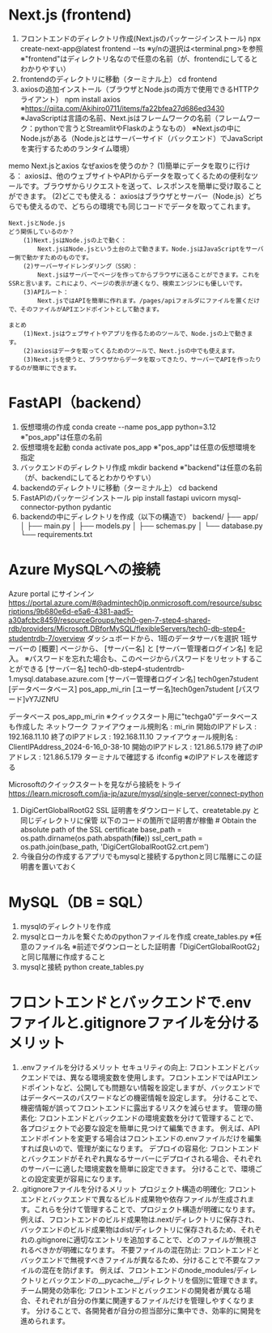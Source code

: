 
# Next.js (frontend)
1. フロントエンドのディレクトリ作成(Next.jsのパッケージインストール)
    npx create-next-app@latest frontend --ts
    ※y/nの選択は<terminal.png>を参照
    ※"frontend"はディレクトリ名なので任意の名前（が、frontendにしてるとわかりやすい）
2.  frontendのディレクトリに移動（ターミナル上）
    cd frontend
3. axiosの追加インストール（ブラウザとNode.jsの両方で使用できるHTTPクライアント）
    npm install axios
    ※https://qiita.com/Akihiro0711/items/fa22bfea27d686ed3430
    ※JavaScriptは言語の名前、Next.jsはフレームワークの名前（フレームワーク：pythonで言うとStreamlitやFlaskのようなもの）
    ※Next.jsの中にNode.jsがある（Node.jsとはサーバーサイド（バックエンド）でJavaScriptを実行するためのランタイム環境）

memo
    Next.jsとaxios
    なぜaxiosを使うのか？
        (1)簡単にデータを取りに行ける：
            axiosは、他のウェブサイトやAPIからデータを取ってくるための便利なツールです。ブラウザからリクエストを送って、レスポンスを簡単に受け取ることができます。
        (2)どこでも使える：
            axiosはブラウザとサーバー（Node.js）どちらでも使えるので、どちらの環境でも同じコードでデータを取ってこれます。

    Next.jsとNode.js
    どう関係しているのか？
        (1)Next.jsはNode.jsの上で動く：
            Next.jsはNode.jsという土台の上で動きます。Node.jsはJavaScriptをサーバー側で動かすためのものです。
        (2)サーバーサイドレンダリング（SSR）：
            Next.jsはサーバーでページを作ってからブラウザに送ることができます。これをSSRと言います。これにより、ページの表示が速くなり、検索エンジンにも優しいです。
        (3)APIルート：
            Next.jsではAPIを簡単に作れます。/pages/apiフォルダにファイルを置くだけで、そのファイルがAPIエンドポイントとして動きます。

    まとめ
        (1)Next.jsはウェブサイトやアプリを作るためのツールで、Node.jsの上で動きます。
        (2)axiosはデータを取ってくるためのツールで、Next.jsの中でも使えます。
        (3)Next.jsを使うと、ブラウザからデータを取ってきたり、サーバーでAPIを作ったりするのが簡単にできます。


# FastAPI（backend）
1. 仮想環境の作成
    conda create --name pos_app python=3.12
    ※"pos_app"は任意の名前
2. 仮想環境を起動
    conda activate pos_app
    ※"pos_app"は任意の仮想環境を指定
3. バックエンドのディレクトリ作成
    mkdir backend
    ※"backend"は任意の名前（が、backendにしてるとわかりやすい）
4. backendのディレクトリに移動（ターミナル上）
    cd backend
5. FastAPIのパッケージインストール
    pip install fastapi uvicorn mysql-connector-python pydantic
6. backendの中にディレクトリを作成（以下の構造で）
    backend/
    ├── app/
    │   ├── main.py
    │   ├── models.py
    │   ├── schemas.py
    │   └── database.py
    └── requirements.txt


# Azure MySQLへの接続
Azure portal にサインイン
https://portal.azure.com/#@admintech0jp.onmicrosoft.com/resource/subscriptions/9b680e6d-e5a6-4381-aad5-a30afcbc8459/resourceGroups/tech0-gen-7-step4-shared-rdb/providers/Microsoft.DBforMySQL/flexibleServers/tech0-db-step4-studentrdb-7/overview
ダッシュボードから、1班のデータサーバを選択
1班サーバーの [概要] ページから、 [サーバー名] と [サーバー管理者ログイン名] を記入。
    ※パスワードを忘れた場合も、このページからパスワードをリセットすることができる
[サーバー名] tech0-db-step4-studentrdb-1.mysql.database.azure.com
[サーバー管理者ログイン名] tech0gen7student
[データベータベース] pos_app_mi_rin
[ユーザー名]tech0gen7student
[パスワード]vY7JZNfU

データベース
    pos_app_mi_rin
    ※クイックスタート用に"techga0"データベースも作成した
ネットワーク
    ファイアウォール規則名 : mi_rin
        開始のIPアドレス : 192.168.11.10
        終了のIPアドレス : 192.168.11.10
    ファイアウォール規則名 : ClientIPAddress_2024-6-16_0-38-10
        開始のIPアドレス : 121.86.5.179
        終了のIPアドレス : 121.86.5.179
ターミナルで確認する
    ifconfig
        ※<en0>のIPアドレスを確認する

Microsoftのクイックスタートを見ながら接続をトライ
https://learn.microsoft.com/ja-jp/azure/mysql/single-server/connect-python
1. DigiCertGlobalRootG2 SSL 証明書をダウンロードして、createtable.py と同じディレクトリに保管
    以下のコードの箇所で証明書が稼働
        # Obtain the absolute path of the SSL certificate
        base_path = os.path.dirname(os.path.abspath(__file__))
        ssl_cert_path = os.path.join(base_path, 'DigiCertGlobalRootG2.crt.pem')
2. 今後自分の作成するアプリでもmysqlと接続するpythonと同じ階層にこの証明書を置いておく


# MySQL（DB = SQL）
1. mysqlのディレクトリを作成
2. mysqlとローカルを繋ぐためのpythonファイルを作成
    create_tables.py
    ※任意のファイル名
    ※前述でダウンローとした証明書「DigiCertGlobalRootG2」と同じ階層に作成すること
3. mysqlと接続
    python create_tables.py




# フロントエンドとバックエンドで.envファイルと.gitignoreファイルを分けるメリット
1. .envファイルを分けるメリット
    セキュリティの向上:
        フロントエンドとバックエンドでは、異なる環境変数を使用します。フロントエンドではAPIエンドポイントなど、公開しても問題ない情報を設定しますが、バックエンドではデータベースのパスワードなどの機密情報を設定します。
        分けることで、機密情報が誤ってフロントエンドに露出するリスクを減らせます。
    管理の簡素化:
        フロントエンドとバックエンドの環境変数を分けて管理することで、各プロジェクトで必要な設定を簡単に見つけて編集できます。
        例えば、APIエンドポイントを変更する場合はフロントエンドの.envファイルだけを編集すれば良いので、管理が楽になります。
    デプロイの容易化:
        フロントエンドとバックエンドがそれぞれ異なるサーバーにデプロイされる場合、それぞれのサーバーに適した環境変数を簡単に設定できます。
        分けることで、環境ごとの設定変更が容易になります。
2. .gitignoreファイルを分けるメリット
    プロジェクト構造の明確化:
        フロントエンドとバックエンドで異なるビルド成果物や依存ファイルが生成されます。これらを分けて管理することで、プロジェクト構造が明確になります。
        例えば、フロントエンドのビルド成果物は.next/ディレクトリに保存され、バックエンドのビルド成果物はdist/ディレクトリに保存されるため、それぞれの.gitignoreに適切なエントリを追加することで、どのファイルが無視されるべきかが明確になります。
    不要ファイルの混在防止:
        フロントエンドとバックエンドで無視すべきファイルが異なるため、分けることで不要なファイルの混在を防げます。
        例えば、フロントエンドのnode_modules/ディレクトリとバックエンドの__pycache__/ディレクトリを個別に管理できます。
    チーム開発の効率化:
        フロントエンドとバックエンドの開発者が異なる場合、それぞれが自分の作業に関連するファイルだけを管理しやすくなります。
        分けることで、各開発者が自分の担当部分に集中でき、効率的に開発を進められます。
